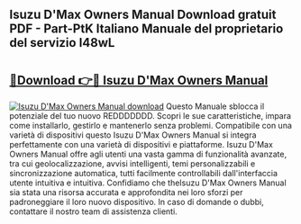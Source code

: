 ## Isuzu D'Max Owners Manual Download gratuit PDF - Part-PtK Italiano Manuale del proprietario del servizio I48wL

# <h2><a href="http://dfdx14e.blite.top/?on=Isuzu+D%27Max+Owners+Manual">🔗Download 👉🔴 Isuzu D'Max Owners Manual</a></h2>

[![Isuzu D'Max Owners Manual download](https://i.imgur.com/lujVjoI.png)](http://dfdx14e.blite.top/?on=Isuzu+D%27Max+Owners+Manual)
Questo Manuale sblocca il potenziale del tuo nuovo REDDDDDDD. Scopri le sue caratteristiche, impara come installarlo, gestirlo e mantenerlo senza problemi. Compatibile con una varietà di dispositivi questo Isuzu D'Max Owners Manual si integra perfettamente con una varietà di dispositivi e piattaforme. Isuzu D'Max Owners Manual offre agli utenti una vasta gamma di funzionalità avanzate, tra cui geolocalizzazione, avvisi intelligenti, temi personalizzabili e sincronizzazione automatica, tutti facilmente controllabili dall'interfaccia utente intuitiva e intuitiva. Confidiamo che theIsuzu D'Max Owners Manual sia stata una risorsa accurata e approfondita nei loro sforzi per padroneggiare il loro nuovo dispositivo. In caso di domande o dubbi, contattare il nostro team di assistenza clienti.
